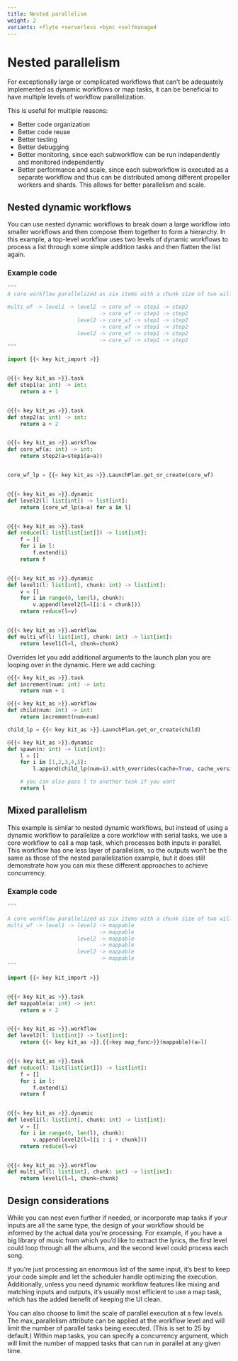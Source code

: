 ```yaml
---
title: Nested parallelism
weight: 2
variants: +flyte +serverless +byoc +selfmanaged
---
```


# Nested parallelism

For exceptionally large or complicated workflows that can’t be adequately implemented as dynamic workflows or map tasks, it can be beneficial to have multiple levels of workflow parallelization.

This is useful for multiple reasons:

- Better code organization
- Better code reuse
- Better testing
- Better debugging
- Better monitoring, since each subworkflow can be run independently and monitored independently
- Better performance and scale, since each subworkflow is executed as a separate workflow and thus can be distributed among different propeller workers and shards. This allows for better parallelism and scale.

## Nested dynamic workflows
You can use nested dynamic workflows to break down a large workflow into smaller workflows and then compose them together to form a hierarchy. In this example, a top-level workflow uses two levels of dynamic workflows to process a list through some simple addition tasks and then flatten the list again.

### Example code

```python
"""
A core workflow parallelized as six items with a chunk size of two will be structured as follows:

multi_wf -> level1 -> level2 -> core_wf -> step1 -> step2
                             -> core_wf -> step1 -> step2
                      level2 -> core_wf -> step1 -> step2
                             -> core_wf -> step1 -> step2
                      level2 -> core_wf -> step1 -> step2
                             -> core_wf -> step1 -> step2
"""

import {{< key kit_import >}}


@{{< key kit_as >}}.task
def step1(a: int) -> int:
    return a + 1


@{{< key kit_as >}}.task
def step2(a: int) -> int:
    return a + 2


@{{< key kit_as >}}.workflow
def core_wf(a: int) -> int:
    return step2(a=step1(a=a))


core_wf_lp = {{< key kit_as >}}.LaunchPlan.get_or_create(core_wf)


@{{< key kit_as >}}.dynamic
def level2(l: list[int]) -> list[int]:
    return [core_wf_lp(a=a) for a in l]


@{{< key kit_as >}}.task
def reduce(l: list[list[int]]) -> list[int]:
    f = []
    for i in l:
        f.extend(i)
    return f


@{{< key kit_as >}}.dynamic
def level1(l: list[int], chunk: int) -> list[int]:
    v = []
    for i in range(0, len(l), chunk):
        v.append(level2(l=l[i:i + chunk]))
    return reduce(l=v)


@{{< key kit_as >}}.workflow
def multi_wf(l: list[int], chunk: int) -> list[int]:
    return level1(l=l, chunk=chunk)
```

Overrides let you add additional arguments to the launch plan you are looping over in the dynamic. Here we add caching:

```python
@{{< key kit_as >}}.task
def increment(num: int) -> int:
    return num + 1

@{{< key kit_as >}}.workflow
def child(num: int) -> int:
    return increment(num=num)

child_lp = {{< key kit_as >}}.LaunchPlan.get_or_create(child)

@{{< key kit_as >}}.dynamic
def spawn(n: int) -> list[int]:
    l = []
    for i in [1,2,3,4,5]:
        l.append(child_lp(num=i).with_overrides(cache=True, cache_version="1.0.0"))

    # you can also pass l to another task if you want
    return l
```

## Mixed parallelism
This example is similar to nested dynamic workflows, but instead of using a dynamic workflow to parallelize a core workflow with serial tasks, we use a core workflow to call a map task, which processes both inputs in parallel. This workflow has one less layer of parallelism, so the outputs won’t be the same as those of the nested parallelization example, but it does still demonstrate how you can mix these different approaches to achieve concurrency.

### Example code

```python
"""

A core workflow parallelized as six items with a chunk size of two will be structured as follows:
multi_wf -> level1 -> level2 -> mappable
                             -> mappable
                      level2 -> mappable
                             -> mappable
                      level2 -> mappable
                             -> mappable
"""

import {{< key kit_import >}}


@{{< key kit_as >}}.task
def mappable(a: int) -> int:
    return a + 2


@{{< key kit_as >}}.workflow
def level2(l: list[int]) -> list[int]:
    return {{< key kit_as >}}.{{<key map_func>}}(mappable)(a=l)


@{{< key kit_as >}}.task
def reduce(l: list[list[int]]) -> list[int]:
    f = []
    for i in l:
        f.extend(i)
    return f


@{{< key kit_as >}}.dynamic
def level1(l: list[int], chunk: int) -> list[int]:
    v = []
    for i in range(0, len(l), chunk):
        v.append(level2(l=l[i : i + chunk]))
    return reduce(l=v)


@{{< key kit_as >}}.workflow
def multi_wf(l: list[int], chunk: int) -> list[int]:
    return level1(l=l, chunk=chunk)
```

## Design considerations

While you can nest even further if needed, or incorporate map tasks if your inputs are all the same type, the design of your workflow should be informed by the actual data you’re processing. For example, if you have a big library of music from which you’d like to extract the lyrics, the first level could loop through all the albums, and the second level could process each song.

If you’re just processing an enormous list of the same input, it’s best to keep your code simple and let the scheduler handle optimizing the execution. Additionally, unless you need dynamic workflow features like mixing and matching inputs and outputs, it’s usually most efficient to use a map task, which has the added benefit of keeping the UI clean.

You can also choose to limit the scale of parallel execution at a few levels. The max_parallelism attribute can be applied at the workflow level and will limit the number of parallel tasks being executed. (This is set to 25 by default.) Within map tasks, you can specify a concurrency argument, which will limit the number of mapped tasks that can run in parallel at any given time.